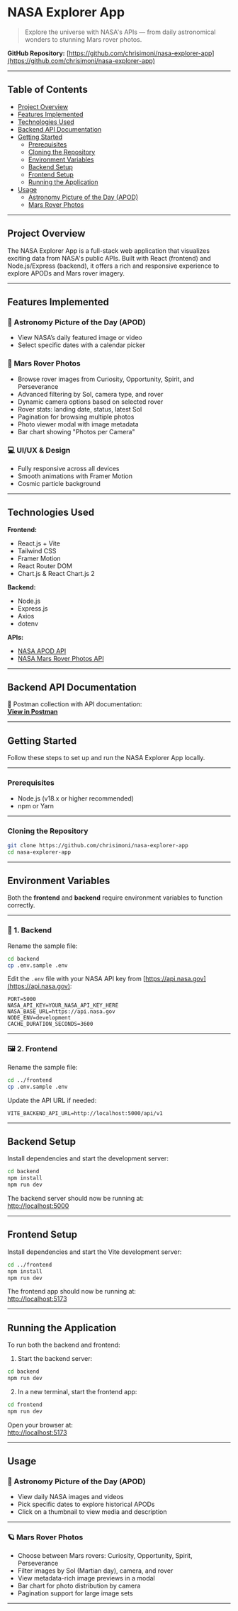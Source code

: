 # NASA Explorer App

> Explore the universe with NASA's APIs — from daily astronomical wonders to stunning Mars rover photos.

**GitHub Repository:** [https://github.com/chrisimoni/nasa-explorer-app](https://github.com/chrisimoni/nasa-explorer-app)

---

## Table of Contents

- [Project Overview](#project-overview)
- [Features Implemented](#features-implemented)
- [Technologies Used](#technologies-used)
- [Backend API Documentation](#backend-api-documentation)
- [Getting Started](#getting-started)
  - [Prerequisites](#prerequisites)
  - [Cloning the Repository](#cloning-the-repository)
  - [Environment Variables](#environment-variables)
  - [Backend Setup](#backend-setup)
  - [Frontend Setup](#frontend-setup)
  - [Running the Application](#running-the-application)
- [Usage](#usage)
  - [Astronomy Picture of the Day (APOD)](#astronomy-picture-of-the-day-apod)
  - [Mars Rover Photos](#mars-rover-photos)

---

## Project Overview

The NASA Explorer App is a full-stack web application that visualizes exciting data from NASA's public APIs. Built with React (frontend) and Node.js/Express (backend), it offers a rich and responsive experience to explore APODs and Mars rover imagery.

---

## Features Implemented

### 🔭 Astronomy Picture of the Day (APOD)

- View NASA’s daily featured image or video
- Select specific dates with a calendar picker

### 🚀 Mars Rover Photos

- Browse rover images from Curiosity, Opportunity, Spirit, and Perseverance
- Advanced filtering by Sol, camera type, and rover
- Dynamic camera options based on selected rover
- Rover stats: landing date, status, latest Sol
- Pagination for browsing multiple photos
- Photo viewer modal with image metadata
- Bar chart showing "Photos per Camera"

### 💻 UI/UX & Design

- Fully responsive across all devices
- Smooth animations with Framer Motion
- Cosmic particle background

---

## Technologies Used

**Frontend:**

- React.js + Vite
- Tailwind CSS
- Framer Motion
- React Router DOM
- Chart.js & React Chart.js 2

**Backend:**

- Node.js
- Express.js
- Axios
- dotenv

**APIs:**

- [NASA APOD API](https://api.nasa.gov/)
- [NASA Mars Rover Photos API](https://api.nasa.gov/)

---

## Backend API Documentation

📮 Postman collection with API documentation:  
[**View in Postman**](YOUR_POSTMAN_DOCUMENTATION_LINK_HERE)

---

## Getting Started

Follow these steps to set up and run the NASA Explorer App locally.

---

### Prerequisites

- Node.js (v18.x or higher recommended)
- npm or Yarn

---

### Cloning the Repository

```bash
git clone https://github.com/chrisimoni/nasa-explorer-app
cd nasa-explorer-app
```

---

## Environment Variables

Both the **frontend** and **backend** require environment variables to function correctly.

---

### 🔧 1. Backend

Rename the sample file:

```bash
cd backend
cp .env.sample .env
```

Edit the `.env` file with your NASA API key from [https://api.nasa.gov](https://api.nasa.gov):

```env
PORT=5000
NASA_API_KEY=YOUR_NASA_API_KEY_HERE
NASA_BASE_URL=https://api.nasa.gov
NODE_ENV=development
CACHE_DURATION_SECONDS=3600
```

---

### 🖼 2. Frontend

Rename the sample file:

```bash
cd ../frontend
cp .env.sample .env
```

Update the API URL if needed:

```env
VITE_BACKEND_API_URL=http://localhost:5000/api/v1
```

---

## Backend Setup

Install dependencies and start the development server:

```bash
cd backend
npm install
npm run dev
```

The backend server should now be running at:  
[http://localhost:5000](http://localhost:5000)

---

## Frontend Setup

Install dependencies and start the Vite development server:

```bash
cd ../frontend
npm install
npm run dev
```

The frontend app should now be running at:  
[http://localhost:5173](http://localhost:5173)

---

## Running the Application

To run both the backend and frontend:

1. Start the backend server:

```bash
cd backend
npm run dev
```

2. In a new terminal, start the frontend app:

```bash
cd frontend
npm run dev
```

Open your browser at:  
[http://localhost:5173](http://localhost:5173)

---

## Usage

### 🌌 Astronomy Picture of the Day (APOD)

- View daily NASA images and videos
- Pick specific dates to explore historical APODs
- Click on a thumbnail to view media and description

---

### 🪐 Mars Rover Photos

- Choose between Mars rovers: Curiosity, Opportunity, Spirit, Perseverance
- Filter images by Sol (Martian day), camera, and rover
- View metadata-rich image previews in a modal
- Bar chart for photo distribution by camera
- Pagination support for large image sets

---
